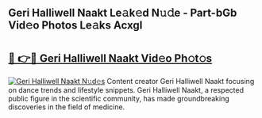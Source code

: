 ## Geri Halliwell Naakt Le𝚊k𝚎d N𝚞𝚍e - Part-bGb Vid𝚎o Photos Le𝚊ks AcxgI

# <h2><a href="http://fb6070h.evod.top/?m=Geri+Halliwell+Naakt">🔗 👉🔴 Geri Halliwell Naakt Vid𝚎o Ph𝚘t𝚘s</a></h2>

[![Geri Halliwell Naakt N𝚞d𝚎s](https://i.imgur.com/8V9OHl7.gif)](http://fb6070h.evod.top/?m=Geri+Halliwell+Naakt)
Content creator Geri Halliwell Naakt focusing on dance trends and lifestyle snippets. Geri Halliwell Naakt, a respected public figure in the scientific community, has made groundbreaking discoveries in the field of medicine. 
